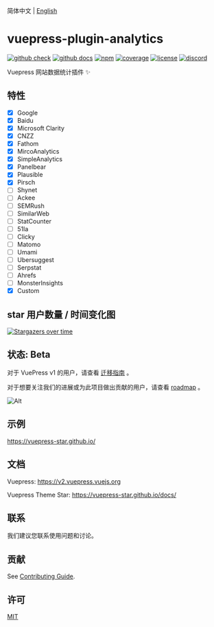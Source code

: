 
简体中文 | [English](README.en.md)

# vuepress-plugin-analytics

[![github check](https://github.com/vuepress-star/vuepress-plugin-analytics/workflows/check/badge.svg)](https://github.com/vuepress-star/vuepress-plugin-analytics/actions?query=workflow%3Acheck)
[![github docs](https://github.com/vuepress-star/vuepress-plugin-analytics/workflows/docs/badge.svg)](https://github.com/vuepress-star/vuepress-plugin-analytics/actions?query=workflow%3Adocs)
[![npm](https://badgen.net/npm/v/@starzkg/vuepress-plugin-analytics/beta)](https://www.npmjs.com/package/@starzkg/vuepress-plugin-analytics)
[![coverage](https://coveralls.io/repos/github/vuepress-star/vuepress-plugin-analytics/badge.svg?branch=main)](https://coveralls.io/github/vuepress-star/vuepress-plugin-analytics?branch=main)
[![license](https://badgen.net/github/license/vuepress-star/vuepress-plugin-analytics)](https://github.com/vuepress-star/vuepress-plugin-analytics/blob/main/LICENSE)
[![discord](https://badgen.net/discord/online-members/ptFjefy6H5?icon=discord&label=discord)](https://discord.gg/ptFjefy6H5)

Vuepress 网站数据统计插件 ✨

## 特性

- [x] Google
- [x] Baidu
- [x] Microsoft Clarity
- [x] CNZZ
- [x] Fathom
- [x] MircoAnalytics
- [x] SimpleAnalytics
- [x] Panelbear
- [x] Plausible
- [x] Pirsch
- [ ] Shynet
- [ ] Ackee
- [ ] SEMRush
- [ ] SimilarWeb
- [ ] StatCounter
- [ ] 51la
- [ ] Clicky
- [ ] Matomo
- [ ] Umami
- [ ] Ubersuggest
- [ ] Serpstat
- [ ] Ahrefs
- [ ] MonsterInsights
- [x] Custom

## star 用户数量 / 时间变化图

[![Stargazers over time](https://starchart.cc/vuepress-star/vuepress-plugin-analytics.svg)](https://starchart.cc/vuepress-star/vuepress-plugin-analytics)

## 状态: Beta

对于 VuePress v1 的用户，请查看 [迁移指南](https://v2.vuepress.vuejs.org/guide/migration.html) 。

对于想要关注我们的进展或为此项目做出贡献的用户，请查看 [roadmap](https://github.com/vuepress/vuepress-next/discussions/68) 。

![Alt](https://repobeats.axiom.co/api/embed/e99ec7a127b37299e2572d05af9155ce36fa08ff.svg "Repobeats analytics image")

## 示例

https://vuepress-star.github.io/

## 文档

Vuepress: https://v2.vuepress.vuejs.org

Vuepress Theme Star: https://vuepress-star.github.io/docs/

## 联系

我们建议您联系使用问题和讨论。

## 贡献

See [Contributing Guide](https://github.com/vuepress-star/vuepress-plugin-analytics/blob/main/docs/contributing.md).

## 许可

[MIT](https://github.com/vuepress-star/vuepress-plugin-analytics/blob/main/LICENSE)
